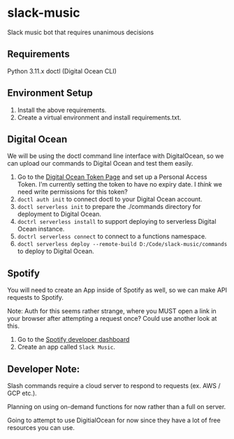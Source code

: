 # slack-music
Slack music bot that requires unanimous decisions

## Requirements

Python 3.11.x
doctl (Digital Ocean CLI)

## Environment Setup

1. Install the above requirements.
2. Create a virtual environment and install requirements.txt.

## Digital Ocean

We will be using the doctl command line interface with DigitalOcean, so we can upload our commands to Digital Ocean and
test them easily.

1. Go to the [Digital Ocean Token Page](https://cloud.digitalocean.com/account/api/tokens) and set up a Personal Access
   Token. I'm currently setting the token to have no expiry date. I *think* we need write permissions for this token?
2. `doctl auth init` to connect doctl to your Digital Ocean account.
3. `doctl serverless init` to prepare the ./commands directory for deployment to Digital Ocean.
4. `doctrl serverless install` to support deploying to serverless Digital Ocean instance.
5. `doctrl serverless connect` to connect to a functions namespace.
6. `doctl serverless deploy --remote-build D:/Code/slack-music/commands` to deploy to Digital Ocean.

## Spotify

You will need to create an App inside of Spotify as well, so we can make API requests to Spotify.

Note: Auth for this seems rather strange, where you MUST open a link in your browser after attempting a request once?
Could use another look at this.

1. Go to the [Spotify developer dashboard](https://developer.spotify.com/dashboard)
2. Create an app called `Slack Music`.


## Developer Note:

Slash commands require a cloud server to respond to requests (ex. AWS / GCP etc.).

Planning on using on-demand functions for now rather than a full on server.

Going to attempt to use DigitialOcean for now since they have a lot of free resources you can use.
